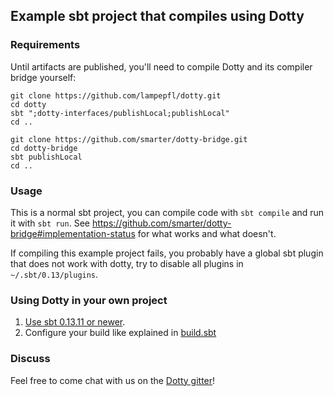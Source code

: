 ## Example sbt project that compiles using Dotty

### Requirements

Until artifacts are published, you'll need to compile Dotty and its compiler
bridge yourself:
```shell
git clone https://github.com/lampepfl/dotty.git
cd dotty
sbt ";dotty-interfaces/publishLocal;publishLocal"
cd ..

git clone https://github.com/smarter/dotty-bridge.git
cd dotty-bridge
sbt publishLocal
cd ..
```

### Usage

This is a normal sbt project, you can compile code with `sbt compile` and run it
with `sbt run`. See
https://github.com/smarter/dotty-bridge#implementation-status for what works and
what doesn't.

If compiling this example project fails, you probably have a global sbt plugin
that does not work with dotty, try to disable all plugins in
`~/.sbt/0.13/plugins`.

### Using Dotty in your own project

1. [Use sbt 0.13.11 or newer](https://github.com/smarter/dotty-example-project/blob/master/project/build.properties).
2. Configure your build like explained in [build.sbt](https://github.com/smarter/dotty-example-project/blob/master/build.sbt#L7-L8)

### Discuss

Feel free to come chat with us on the
[Dotty gitter](http://gitter.im/lampepfl/dotty)!
